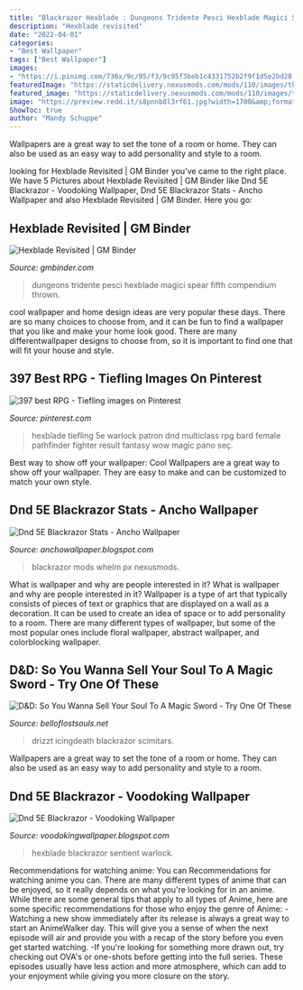 ```yaml
---
title: "Blackrazor Hexblade : Dungeons Tridente Pesci Hexblade Magici Spear Fifth Compendium Thrown"
description: "Hexblade revisited"
date: "2022-04-01"
categories:
- "Best Wallpaper"
tags: ["Best Wallpaper"]
images:
- "https://i.pinimg.com/736x/9c/95/f3/9c95f3beb1c4331752b2f9f1d5e2bd28.jpg"
featuredImage: "https://staticdelivery.nexusmods.com/mods/110/images/thumbnails/102117/102117-1586130316-179300101.jpeg"
featured_image: "https://staticdelivery.nexusmods.com/mods/110/images/thumbnails/102117/102117-1586130316-179300101.jpeg"
image: "https://preview.redd.it/s8pnnb8l3rf61.jpg?width=1700&amp;format=pjpg&amp;auto=webp&amp;s=75ff28830d970e3360ef01332584578f28881906"
ShowToc: true
author: "Mandy Schuppe"
---
```



Wallpapers are a great way to set the tone of a room or home. They can also be used as an easy way to add personality and style to a room.

	

		
looking for Hexblade Revisited | GM Binder you've came to the right place. We have 5 Pictures about Hexblade Revisited | GM Binder like Dnd 5E Blackrazor - Voodoking Wallpaper, Dnd 5E Blackrazor Stats - Ancho Wallpaper and also Hexblade Revisited | GM Binder. Here you go:
		
    
## Hexblade Revisited | GM Binder

<img loading=lazy src="https://www.gmbinder.com/images/fuHwB0W.png" onerror="this.onerror=null;this.src='https://tse2.mm.bing.net/th?id=OIP.r67Uo-54g31AHQuolRUKOgHaHa&amp;pid=15.1';" alt="Hexblade Revisited | GM Binder">

_Source: gmbinder.com_

>dungeons tridente pesci hexblade magici spear fifth compendium thrown. 

	

cool wallpaper and home design ideas are very popular these days. There are so many choices to choose from, and it can be fun to find a wallpaper that you like and make your home look good. There are many differentwallpaper designs to choose from, so it is important to find one that will fit your house and style.

    
## 397 Best RPG - Tiefling Images On Pinterest

<img loading=lazy src="https://i.pinimg.com/736x/9c/95/f3/9c95f3beb1c4331752b2f9f1d5e2bd28.jpg" onerror="this.onerror=null;this.src='https://tse2.mm.bing.net/th?id=OIP.bJkorUc9DgT2OYrHx6RUQQHaJo&amp;pid=15.1';" alt="397 best RPG - Tiefling images on Pinterest">

_Source: pinterest.com_

>hexblade tiefling 5e warlock patron dnd multiclass rpg bard female pathfinder fighter result fantasy wow magic pano seç. 

	

Best way to show off your wallpaper:
Cool Wallpapers are a great way to show off your wallpaper. They are easy to make and can be customized to match your own style.

    
## Dnd 5E Blackrazor Stats - Ancho Wallpaper

<img loading=lazy src="https://staticdelivery.nexusmods.com/mods/110/images/thumbnails/102117/102117-1586130316-179300101.jpeg" onerror="this.onerror=null;this.src='https://tse2.mm.bing.net/th?id=OIP.iXWKwyzkyRbktPJ0A5migAAAAA&amp;pid=15.1';" alt="Dnd 5E Blackrazor Stats - Ancho Wallpaper">

_Source: anchowallpaper.blogspot.com_

>blackrazor mods whelm px nexusmods. 

	

What is wallpaper and why are people interested in it?
What is wallpaper and why are people interested in it?
Wallpaper is a type of art that typically consists of pieces of text or graphics that are displayed on a wall as a decoration. It can be used to create an idea of space or to add personality to a room. There are many different types of wallpaper, but some of the most popular ones include floral wallpaper, abstract wallpaper, and colorblocking wallpaper.

    
## D&amp;D: So You Wanna Sell Your Soul To A Magic Sword - Try One Of These

<img loading=lazy src="https://www.belloflostsouls.net/wp-content/uploads/2019/08/icingdeath-400x600.jpg" onerror="this.onerror=null;this.src='https://tse4.mm.bing.net/th?id=OIP.opmHuCS3a00SclZ5gClidwAAAA&amp;pid=15.1';" alt="D&amp;D: So You Wanna Sell Your Soul To A Magic Sword - Try One Of These">

_Source: belloflostsouls.net_

>drizzt icingdeath blackrazor scimitars. 

	

Wallpapers are a great way to set the tone of a room or home. They can also be used as an easy way to add personality and style to a room.

    
## Dnd 5E Blackrazor - Voodoking Wallpaper

<img loading=lazy src="https://preview.redd.it/s8pnnb8l3rf61.jpg?width=1700&amp;format=pjpg&amp;auto=webp&amp;s=75ff28830d970e3360ef01332584578f28881906" onerror="this.onerror=null;this.src='https://tse2.mm.bing.net/th?id=OIP.vmQiWh1sTvherZYutI7HEQHaJl&amp;pid=15.1';" alt="Dnd 5E Blackrazor - Voodoking Wallpaper">

_Source: voodokingwallpaper.blogspot.com_

>hexblade blackrazor sentient warlock. 

	

Recommendations for watching anime: You can
Recommendations for watching anime you can. There are many different types of anime that can be enjoyed, so it really depends on what you're looking for in an anime. While there are some general tips that apply to all types of Anime, here are some specific recommendations for those who enjoy the genre of Anime: 
-Watching a new show immediately after its release is always a great way to start an AnimeWalker day. This will give you a sense of when the next episode will air and provide you with a recap of the story before you even get started watching. 
-If you're looking for something more drawn out, try checking out OVA's or one-shots before getting into the full series. These episodes usually have less action and more atmosphere, which can add to your enjoyment while giving you more closure on the story.

